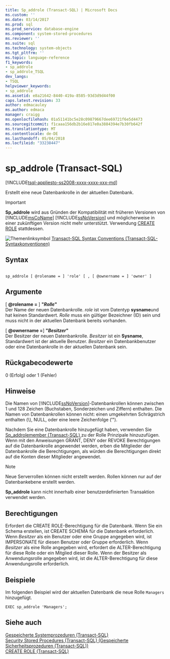 ```yaml
---
title: Sp_addrole (Transact-SQL) | Microsoft Docs
ms.custom: ''
ms.date: 03/14/2017
ms.prod: sql
ms.prod_service: database-engine
ms.component: system-stored-procedures
ms.reviewer: ''
ms.suite: sql
ms.technology: system-objects
ms.tgt_pltfrm: ''
ms.topic: language-reference
f1_keywords:
- sp_addrole
- sp_addrole_TSQL
dev_langs:
- TSQL
helpviewer_keywords:
- sp_addrole
ms.assetid: e8a21642-8440-419a-8585-93d3d9d44f00
caps.latest.revision: 33
author: edmacauley
ms.author: edmaca
manager: craigg
ms.openlocfilehash: 01a51141bc5e28c09879667dee69721f6e5d4473
ms.sourcegitcommit: f1caaa156db2b16e817e0a3884394e7b30fb642f
ms.translationtype: MT
ms.contentlocale: de-DE
ms.lasthandoff: 05/04/2018
ms.locfileid: "33238447"
---
```

# <a name="spaddrole-transact-sql"></a>sp_addrole (Transact-SQL)
[!INCLUDE[tsql-appliesto-ss2008-xxxx-xxxx-xxx-md](../../includes/tsql-appliesto-ss2008-xxxx-xxxx-xxx-md.md)]

  Erstellt eine neue Datenbankrolle in der aktuellen Datenbank.  
  
> [!IMPORTANT]  
>  **Sp_addrole** wird aus Gründen der Kompatibilität mit früheren Versionen von [!INCLUDE[msCoName](../../includes/msconame-md.md)] [!INCLUDE[ssNoVersion](../../includes/ssnoversion-md.md)] und möglicherweise in einer zukünftigen Version nicht mehr unterstützt. Verwendung [CREATE ROLE](../../t-sql/statements/create-role-transact-sql.md) stattdessen.  
  
 ![Themenlinksymbol](../../database-engine/configure-windows/media/topic-link.gif "Topic link icon") [Transact-SQL Syntax Conventions (Transact-SQL-Syntaxkonventionen)](../../t-sql/language-elements/transact-sql-syntax-conventions-transact-sql.md)  
  
## <a name="syntax"></a>Syntax  
  
```  
  
sp_addrole [ @rolename = ] 'role' [ , [ @ownername = ] 'owner' ]   
```  
  
## <a name="arguments"></a>Argumente  
 [  **@rolename =** ] **"***Rolle***"**  
 Der Name der neuen Datenbankrolle. *role* ist vom Datentyp **sysname**und hat keinen Standardwert. *Rolle* muss ein gültiger Bezeichner (ID) sein und muss nicht in der aktuellen Datenbank bereits vorhanden.  
  
 [  **@ownername =**] **"***Besitzer***"**  
 Der Besitzer der neuen Datenbankrolle. *Besitzer* ist ein **Sysname**, Standardwert ist der aktuelle Benutzer. *Besitzer* ein Datenbankbenutzer oder eine Datenbankrolle in der aktuellen Datenbank sein.  
  
## <a name="return-code-values"></a>Rückgabecodewerte  
 0 (Erfolg) oder 1 (Fehler)  
  
## <a name="remarks"></a>Hinweise  
 Die Namen von [!INCLUDE[ssNoVersion](../../includes/ssnoversion-md.md)]-Datenbankrollen können zwischen 1 und 128 Zeichen (Buchstaben, Sonderzeichen und Ziffern) enthalten. Die Namen von Datenbankrollen können nicht: einen umgekehrten Schrägstrich enthalten (\\), NULL, oder eine leere Zeichenfolge (**''**).  
  
 Nachdem Sie eine Datenbankrolle hinzugefügt haben, verwenden Sie [Sp_addrolemember &#40;Transact-SQL&#41; ](../../relational-databases/system-stored-procedures/sp-addrolemember-transact-sql.md) zu der Rolle Prinzipale hinzuzufügen. Wenn mit den Anweisungen GRANT, DENY oder REVOKE Berechtigungen auf die Datenbankrolle angewendet werden, erben die Mitglieder der Datenbankrolle die Berechtigungen, als würden die Berechtigungen direkt auf die Konten dieser Mitglieder angewendet.  
  
> [!NOTE]  
>  Neue Serverrollen können nicht erstellt werden. Rollen können nur auf der Datenbankebene erstellt werden.  
  
 **Sp_addrole** kann nicht innerhalb einer benutzerdefinierten Transaktion verwendet werden.  
  
## <a name="permissions"></a>Berechtigungen  
 Erfordert die CREATE ROLE-Berechtigung für die Datenbank. Wenn Sie ein Schema erstellen, ist CREATE SCHEMA für die Datenbank erforderlich. Wenn *Besitzer* als ein Benutzer oder eine Gruppe angegeben wird, ist IMPERSONATE für diesen Benutzer oder Gruppe erforderlich. Wenn *Besitzer* als eine Rolle angegeben wird, erfordert die ALTER-Berechtigung für diese Rolle oder ein Mitglied dieser Rolle. Wenn der Besitzer als Anwendungsrolle angegeben wird, ist die ALTER-Berechtigung für diese Anwendungsrolle erforderlich.  
  
## <a name="examples"></a>Beispiele  
 Im folgenden Beispiel wird der aktuellen Datenbank die neue Rolle `Managers` hinzugefügt.  
  
```  
EXEC sp_addrole 'Managers';  
```  
  
## <a name="see-also"></a>Siehe auch  
 [Gespeicherte Systemprozeduren &#40;Transact-SQL&#41;](../../relational-databases/system-stored-procedures/system-stored-procedures-transact-sql.md)   
 [Security Stored Procedures &#40;Transact-SQL&#41; (Gespeicherte Sicherheitsprozeduren (Transact-SQL))](../../relational-databases/system-stored-procedures/security-stored-procedures-transact-sql.md)   
 [CREATE ROLE &#40;Transact-SQL&#41;](../../t-sql/statements/create-role-transact-sql.md)  
  
  
